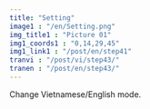 ```yaml
---
title: "Setting"
image1 : "/en/Setting.png"
img_title1 : "Picture 01"
img1_coords1 : "0,14,29,45"
img1_link1 : "/post/en/step41"
tranvi : "/post/vi/step43/"
tranen : "/post/en/step43/"
---
```

Change Vietnamese/English mode.